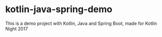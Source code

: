 # kotlin-java-spring-demo

This is a demo project with Kotlin, Java and Spring Boot, made for Kotlin Night 2017
